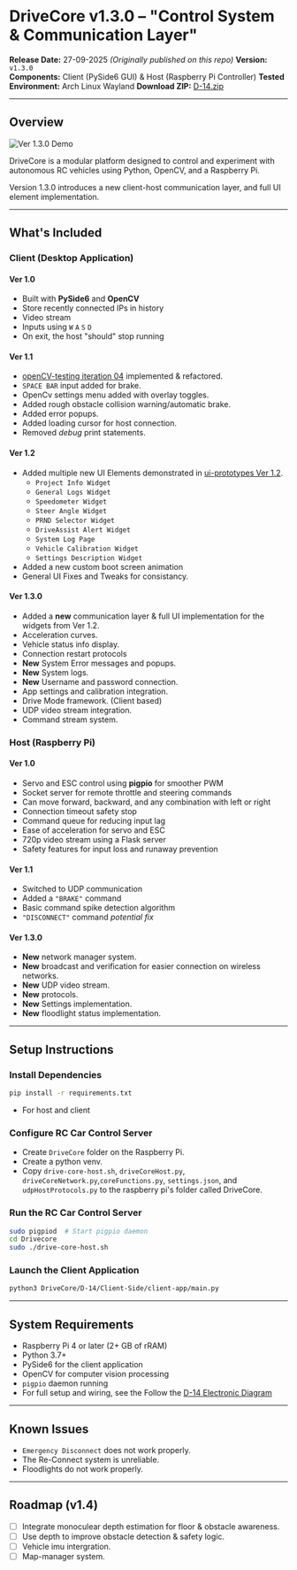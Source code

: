 # DriveCore v1.3.0 – "Control System & Communication Layer"

**Release Date:** 27-09-2025 *(Originally published on this repo)*
**Version:** `v1.3.0`  
**Components:** Client (PySide6 GUI) & Host (Raspberry Pi Controller)
**Tested Environment:** Arch Linux Wayland
**Download ZIP:** [D-14.zip](releases/D-14-Ver-1-3-0.zip)

---

## Overview

![Ver 1.3.0 Demo](D-14/Diagrams-Concepts/Ver-1-3-0/DemoV1-3-0.gif)


DriveCore is a modular platform designed to control and experiment with autonomous RC vehicles using Python, OpenCV, and a Raspberry Pi.

Version 1.3.0 introduces a new client-host communication layer, and full UI element implementation.

---

## What's Included

### Client (Desktop Application)
#### Ver 1.0
- Built with **PySide6** and **OpenCV**
- Store recently connected IPs in history
- Video stream
- Inputs using `W` `A` `S` `D`
- On exit, the host "should" stop running
#### Ver 1.1
- [openCV-testing iteration 04](D-14/Client-Side/openCV-testing/README.md) implemented & refactored.
- `SPACE BAR` input added for brake.
- OpenCv settings menu added with overlay toggles.
- Added rough obstacle collision warning/automatic brake.
- Added error popups.
- Added loading cursor for host connection.
- Removed *debug* print statements.
#### Ver 1.2
- Added multiple new UI Elements demonstrated in [ui-prototypes Ver 1.2](D-14/Client-Side/ui-prototypes/README.md).
    - `Project Info Widget`
    - `General Logs Widget`
    - `Speedometer Widget`
    - `Steer Angle Widget`
    - `PRND Selector Widget`
    - `DriveAssist Alert Widget`
    - `System Log Page`
    - `Vehicle Calibration Widget`
    - `Settings Description Widget`
- Added a new custom boot screen animation
- General UI Fixes and Tweaks for consistancy.
#### Ver 1.3.0
- Added a **new** communication layer & full UI implementation for the widgets from Ver 1.2.
- Acceleration curves.
- Vehicle status info display.
- Connection restart protocols
- **New** System Error messages and popups. 
- **New** System logs.
- **New** Username and password connection.
- App settings and calibration integration.
- Drive Mode framework. (Client based)
- UDP video stream integration.
- Command stream system.

### Host (Raspberry Pi)
#### Ver 1.0
- Servo and ESC control using **pigpio** for smoother PWM
- Socket server for remote throttle and steering commands
- Can move forward, backward, and any combination with left or right
- Connection timeout safety stop
- Command queue for reducing input lag
- Ease of acceleration for servo and ESC
- 720p video stream using a Flask server
- Safety features for input loss and runaway prevention
#### Ver 1.1
- Switched to UDP communication
- Added a `"BRAKE"` command
- Basic command spike detection algorithm 
- `"DISCONNECT"` command *potential fix*
#### Ver 1.3.0 
- **New** network manager system.
- **New** broadcast and verification for easier connection on wireless networks.
- **New** UDP video stream.
- **New** protocols.
- **New** Settings implementation. 
- **New** floodlight status implementation. 
---

## Setup Instructions

### Install Dependencies
```bash
pip install -r requirements.txt
```
- For host and client

### Configure RC Car Control Server
- Create `DriveCore` folder on the Raspberry Pi.
- Create a python venv.
- Copy `drive-core-host.sh`, `driveCoreHost.py`, `driveCoreNetwork.py`,`coreFunctions.py`, `settings.json`, and `udpHostProtocols.py` to the raspberry pi's folder called DriveCore.

### Run the RC Car Control Server
```bash
sudo pigpiod  # Start pigpio daemon
cd Drivecore
sudo ./drive-core-host.sh
```

### Launch the Client Application
```bash
python3 DriveCore/D-14/Client-Side/client-app/main.py
```

---

## System Requirements

- Raspberry Pi 4 or later (2+ GB of rRAM)
- Python 3.7+
- PySide6 for the client application
- OpenCV for computer vision processing
- `pigpio` daemon running
- For full setup and wiring, see the Follow the [D-14 Electronic Diagram](D-14/Diagrams-Concepts/D-14-Electronic-Diagram.pdf)

---

## Known Issues

- `Emergency Disconnect` does not work properly.
- The Re-Connect system is unreliable. 
- Floodlights do not work properly. 

---

## Roadmap (v1.4)

- [ ] Integrate monoculear depth estimation for floor & obstacle awareness.
- [ ] Use depth to improve obstacle detection & safety logic.
- [ ] Vehicle imu intergration.
- [ ] Map-manager system.